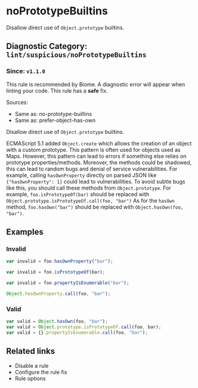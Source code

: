 # noPrototypeBuiltins

Disallow direct use of `Object.prototype` builtins.

## Diagnostic Category: `lint/suspicious/noPrototypeBuiltins`

### Since: `v1.1.0`

This rule is recommended by Biome. A diagnostic error will appear when linting your code.
This rule has a **safe** fix.

Sources: 
- Same as: no-prototype-builtins
- Same as: prefer-object-has-own

Disallow direct use of `Object.prototype` builtins.

ECMAScript 5.1 added `Object.create` which allows the creation of an object with a custom prototype.
This pattern is often used for objects used as Maps. However, this pattern can lead to errors
if something else relies on prototype properties/methods.
Moreover, the methods could be shadowed, this can lead to random bugs and denial of service
vulnerabilities. For example, calling `hasOwnProperty` directly on parsed JSON like `{"hasOwnProperty": 1}` could lead to vulnerabilities.
To avoid subtle bugs like this, you should call these methods from `Object.prototype`.
For example, `foo.isPrototypeOf(bar)` should be replaced with `Object.prototype.isPrototypeOf.call(foo, "bar")`
As for the `hasOwn` method, `foo.hasOwn("bar")` should be replaced with `Object.hasOwn(foo, "bar")`.

## Examples

### Invalid

```js
var invalid = foo.hasOwnProperty("bar");
```

```js
var invalid = foo.isPrototypeOf(bar);
```

```js
var invalid = foo.propertyIsEnumerable("bar");
```

```js
Object.hasOwnProperty.call(foo, "bar");
```

### Valid

```js
var valid = Object.hasOwn(foo, "bar");
var valid = Object.prototype.isPrototypeOf.call(foo, bar);
var valid = {}.propertyIsEnumerable.call(foo, "bar");
```

## Related links

- Disable a rule
- Configure the rule fix
- Rule options